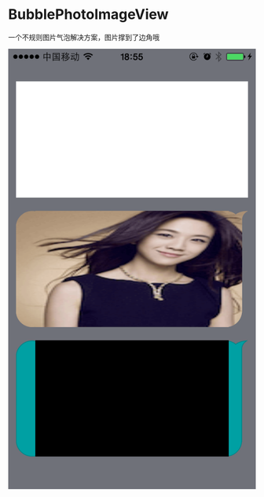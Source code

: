 # BubblePhotoImageView
一个不规则图片气泡解决方案，图片撑到了边角哦

![示例](https://github.com/Natoto/BubblePhotoImageView/blob/master/IMG_1689.PNG)
